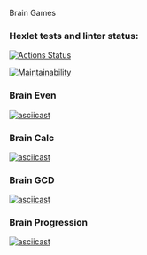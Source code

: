 Brain Games

### Hexlet tests and linter status:
[![Actions Status](https://github.com/yurylavrukhin/frontend-project-44/workflows/hexlet-check/badge.svg)](https://github.com/yurylavrukhin/frontend-project-44/actions)

[![Maintainability](https://api.codeclimate.com/v1/badges/a05517c610b93e23c65b/maintainability)](https://codeclimate.com/github/yurylavrukhin/frontend-project-44/maintainability)

### Brain Even

[![asciicast](https://asciinema.org/a/loM4t0Y4egGjQxu26NrfvI7YW.svg)](https://asciinema.org/a/loM4t0Y4egGjQxu26NrfvI7YW)

### Brain Calc

[![asciicast](https://asciinema.org/a/WOg4KDwsu3IFEaGL4BNUikfSV.svg)](https://asciinema.org/a/WOg4KDwsu3IFEaGL4BNUikfSV)

### Brain GCD

[![asciicast](https://asciinema.org/a/AlQXfY7dG7QrhOyFUZOKiMfbj.svg)](https://asciinema.org/a/AlQXfY7dG7QrhOyFUZOKiMfbj)

### Brain Progression

[![asciicast](https://asciinema.org/a/82Gv0owImAL67Gs2zzxAvUg8E.svg)](https://asciinema.org/a/82Gv0owImAL67Gs2zzxAvUg8E)
